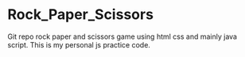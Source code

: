 # Rock_Paper_Scissors
Git repo rock paper and scissors game using html css and mainly java script. This is my personal js practice code.

